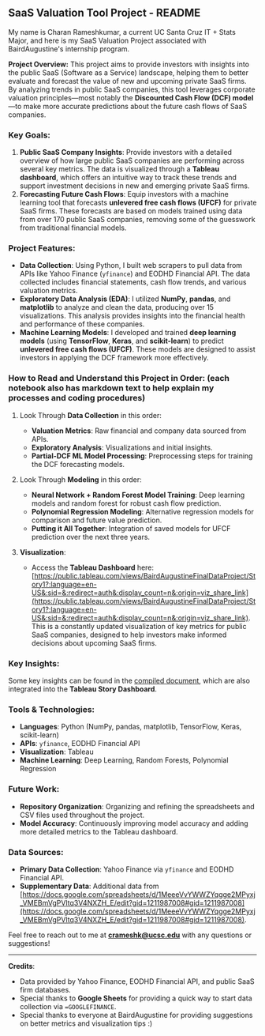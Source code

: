 ## SaaS Valuation Tool Project - README

My name is Charan Rameshkumar, a current UC Santa Cruz IT + Stats Major, and here is my SaaS Valuation Project associated with BairdAugustine's internship program.

**Project Overview:**
This project aims to provide investors with insights into the public SaaS (Software as a Service) landscape, helping them to better evaluate and forecast the value of new and upcoming private SaaS firms. By analyzing trends in public SaaS companies, this tool leverages corporate valuation principles—most notably the **Discounted Cash Flow (DCF) model**—to make more accurate predictions about the future cash flows of SaaS companies.

### Key Goals:
1. **Public SaaS Company Insights**: Provide investors with a detailed overview of how large public SaaS companies are performing across several key metrics. The data is visualized through a **Tableau dashboard**, which offers an intuitive way to track these trends and support investment decisions in new and emerging private SaaS firms.
2. **Forecasting Future Cash Flows**: Equip investors with a machine learning tool that forecasts **unlevered free cash flows (UFCF)** for private SaaS firms. These forecasts are based on models trained using data from over 170 public SaaS companies, removing some of the guesswork from traditional financial models.

### Project Features:
- **Data Collection**: Using Python, I built web scrapers to pull data from APIs like Yahoo Finance (`yfinance`) and EODHD Financial API. The data collected includes financial statements, cash flow trends, and various valuation metrics.
- **Exploratory Data Analysis (EDA)**: I utilized **NumPy**, **pandas**, and **matplotlib** to analyze and clean the data, producing over 15 visualizations. This analysis provides insights into the financial health and performance of these companies.
- **Machine Learning Models**: I developed and trained **deep learning models** (using **TensorFlow**, **Keras**, and **scikit-learn**) to predict **unlevered free cash flows (UFCF)**. These models are designed to assist investors in applying the DCF framework more effectively.

### How to Read and Understand this Project in Order: (each notebook also has markdown text to help explain my processes and coding procedures)
1. Look Through **Data Collection** in this order:
     - **Valuation Metrics**: Raw financial and company data sourced from APIs.
     - **Exploratory Analysis**: Visualizations and initial insights.
     - **Partial-DCF ML Model Processing**: Preprocessing steps for training the DCF forecasting models.
   
2. Look Through **Modeling** in this order:
     - **Neural Network + Random Forest Model Training**: Deep learning models and random forest for robust cash flow prediction.
     - **Polynomial Regression Modeling**: Alternative regression models for comparison and future value prediction.
     - **Putting it All Together**: Integration of saved models for UFCF prediction over the next three years.

3. **Visualization**:
   - Access the **Tableau Dashboard** here: [https://public.tableau.com/views/BairdAugustineFinalDataProject/Story1?:language=en-US&:sid=&:redirect=auth&:display_count=n&:origin=viz_share_link](https://public.tableau.com/views/BairdAugustineFinalDataProject/Story1?:language=en-US&:sid=&:redirect=auth&:display_count=n&:origin=viz_share_link). This is a constantly updated visualization of key metrics for public SaaS companies, designed to help investors make informed decisions about upcoming SaaS firms.

### Key Insights:
Some key insights can be found in the [compiled document](https://docs.google.com/document/d/1DjHiHK9KNZ35h3IX4NQttNDcuIKvfV4gLdmymOlWx-s/edit?usp=sharing), which are also integrated into the **Tableau Story Dashboard**.

### Tools & Technologies:
- **Languages**: Python (NumPy, pandas, matplotlib, TensorFlow, Keras, scikit-learn)
- **APIs**: `yfinance`, EODHD Financial API
- **Visualization**: Tableau
- **Machine Learning**: Deep Learning, Random Forests, Polynomial Regression

### Future Work:
- **Repository Organization**: Organizing and refining the spreadsheets and CSV files used throughout the project.
- **Model Accuracy**: Continuously improving model accuracy and adding more detailed metrics to the Tableau dashboard.

### Data Sources:
- **Primary Data Collection**: Yahoo Finance via `yfinance` and EODHD Financial API.
- **Supplementary Data**: Additional data from [https://docs.google.com/spreadsheets/d/1MeeeVvYWWZYqgge2MPyxj_VMEBmVgPVltq3V4NXZH_E/edit?gid=1211987008#gid=1211987008](https://docs.google.com/spreadsheets/d/1MeeeVvYWWZYqgge2MPyxj_VMEBmVgPVltq3V4NXZH_E/edit?gid=1211987008#gid=1211987008).

Feel free to reach out to me at **crameshk@ucsc.edu** with any questions or suggestions!

---

**Credits**:
- Data provided by Yahoo Finance, EODHD Financial API, and public SaaS firm databases.
- Special thanks to **Google Sheets** for providing a quick way to start data collection via `=GOOGLEFINANCE`.
- Special thanks to everyone at BairdAugustine for providing suggestions on better metrics and visualization tips :)

